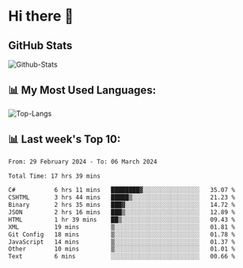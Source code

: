 # Hi there 👋

## GitHub Stats
![Github-Stats](https://github-readme-stats-sigma-five.vercel.app/api?username=ltorson&show_icons=true&theme=radical&count_private=true)

## 📊 My Most Used Languages:
![Top-Langs](https://github-readme-stats-sigma-five.vercel.app/api/top-langs/?username=LTorson&layout=compact&langs_count=10)

## 📊 Last week's Top 10:
<!--START_SECTION:waka-->

```txt
From: 29 February 2024 - To: 06 March 2024

Total Time: 17 hrs 39 mins

C#           6 hrs 11 mins   ████████▓░░░░░░░░░░░░░░░░   35.07 %
CSHTML       3 hrs 44 mins   █████▒░░░░░░░░░░░░░░░░░░░   21.23 %
Binary       2 hrs 35 mins   ███▓░░░░░░░░░░░░░░░░░░░░░   14.72 %
JSON         2 hrs 16 mins   ███▒░░░░░░░░░░░░░░░░░░░░░   12.89 %
HTML         1 hr 39 mins    ██▒░░░░░░░░░░░░░░░░░░░░░░   09.43 %
XML          19 mins         ▒░░░░░░░░░░░░░░░░░░░░░░░░   01.81 %
Git Config   18 mins         ▒░░░░░░░░░░░░░░░░░░░░░░░░   01.78 %
JavaScript   14 mins         ▒░░░░░░░░░░░░░░░░░░░░░░░░   01.37 %
Other        10 mins         ▒░░░░░░░░░░░░░░░░░░░░░░░░   01.01 %
Text         6 mins          ░░░░░░░░░░░░░░░░░░░░░░░░░   00.66 %
```

<!--END_SECTION:waka-->
